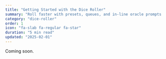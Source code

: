 ```yaml
---
title: "Getting Started with the Dice Roller"
summary: "Roll faster with presets, queues, and in-line oracle prompts."
category: "dice-roller"
order: 1
icon: "fa-slab fa-regular fa-star"
duration: "5 min read"
updated: "2025-02-01"
---
```


Coming soon.
